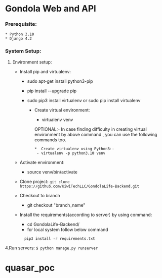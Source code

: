 # Gondola Web and API


### Prerequisite:

    * Python 3.10
    * Django 4.2
    

### System Setup:

1. Environment setup:

    * Install pip and virtualenv:
        - sudo apt-get install python3-pip
        - pip install --upgrade pip
        - sudo pip3 install virtualenv or sudo pip install virtualenv

          * Create virtual environment:
              - virtualenv venv

              OPTIONAL:- In case finding difficulty in creating virtual environment by
                        above command , you can use the following commands too.

                *  Create virtualenv using Python3:-
                 - virtualenv -p python3.10 venv
    * Activate environment:
      - source venv/bin/activate

    * Clone project:
          ```
            git clone https://github.com/KiwiTechLLC/GondolaLife-Backend.git
          ```

    * Checkout to branch
        - git checkout "branch_name"

    * Install the requirements(according to server) by using command:
        - cd GondolaLife-Backend/
        * for local system follow below command
        ```
          pip3 install -r requirements.txt
        ```

4.Run servers:
    ```
     $ python manage.py runserver
    ```
# quasar_poc
